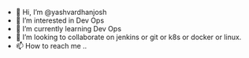 - 👋 Hi, I’m @yashvardhanjosh
- 👀 I’m interested in Dev Ops
- 🌱 I’m currently learning Dev Ops
- 💞️ I’m looking to collaborate on jenkins or git or k8s or docker or linux.
- 📫 How to reach me ..

<!---
yashvardhanjosh/yashvardhanjosh is a ✨ special ✨ repository because its `README.md` (this file) appears on your GitHub profile.
You can click the Preview link to take a look at your changes.
--->
